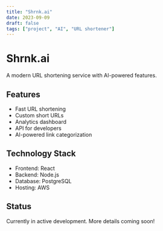 ```yaml
---
title: "Shrnk.ai"
date: 2023-09-09
draft: false
tags: ["project", "AI", "URL shortener"]
---
```


# Shrnk.ai

A modern URL shortening service with AI-powered features.

## Features

- Fast URL shortening
- Custom short URLs
- Analytics dashboard
- API for developers
- AI-powered link categorization

## Technology Stack

- Frontend: React
- Backend: Node.js
- Database: PostgreSQL
- Hosting: AWS

## Status

Currently in active development. More details coming soon!